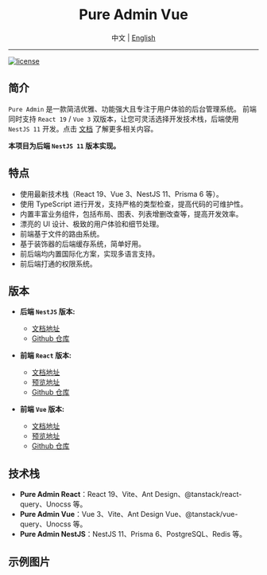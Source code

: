 <div align="center">
  <h1>Pure Admin Vue</h1>
  <span>中文 | <a href="./README.en_US.md">English</a></span>
</div>

---

[![license](https://img.shields.io/badge/license-MIT-green.svg)](./LICENSE)

## 简介

`Pure Admin` 是一款简洁优雅、功能强大且专注于用户体验的后台管理系统。 前端同时支持 `React 19` / `Vue 3` 双版本，让您可灵活选择开发技术栈，后端使用 `NestJS 11` 开发。点击 [文档]() 了解更多相关内容。

**本项目为后端 `NestJS 11` 版本实现。**

## 特点

- 使用最新技术栈（React 19、Vue 3、NestJS 11、Prisma 6 等）。
- 使用 TypeScript 进行开发，支持严格的类型检查，提高代码的可维护性。
- 内置丰富业务组件，包括布局、图表、列表增删改查等，提高开发效率。
- 漂亮的 UI 设计、极致的用户体验和细节处理。
- 前端基于文件的路由系统。
- 基于装饰器的后端缓存系统，简单好用。
- 前后端均内置国际化方案，实现多语言支持。
- 前后端打通的权限系统。

## 版本

- **后端 `NestJS` 版本:**

  - [文档地址](/pure-admin-nestjs/quick-start)
  - [Github 仓库](https://github.com/sunhaoxiang/pure-admin-nestjs)

- **前端 `React` 版本:**

  - [文档地址](/pure-admin-react/quick-start)
  - [预览地址](https://github.com/sunhaoxiang)
  - [Github 仓库](https://github.com/sunhaoxiang/pure-admin-react)

- **前端 `Vue` 版本:**

  - [文档地址](/pure-admin-vue/quick-start)
  - [预览地址](https://github.com/sunhaoxiang)
  - [Github 仓库](https://github.com/sunhaoxiang/pure-admin-vue)

## 技术栈
- **Pure Admin React**：React 19、Vite、Ant Design、@tanstack/react-query、Unocss 等。
- **Pure Admin Vue**：Vue 3、Vite、Ant Design Vue、@tanstack/vue-query、Unocss 等。
- **Pure Admin NestJS**：NestJS 11、Prisma 6、PostgreSQL、Redis 等。

## 示例图片
